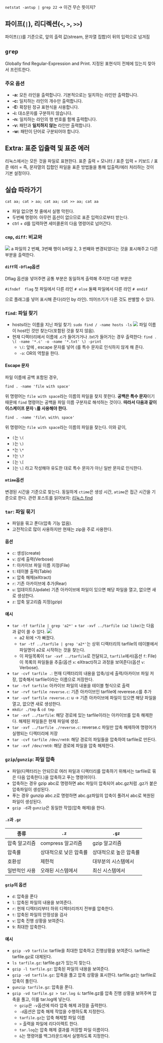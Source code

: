 `netstat -antup | grep 22`  → 이건 무슨 뜻이지?
## 파이프(`|`), 리디렉션(`<`, `>`, `>>`)
파이프(`|`)를 기준으로, 앞의 출력 값(stream, 문자열 집합)이 뒤의 입력으로 넘겨짐
## `grep`
Globally find Regular-Expression and Print. 지정된 표현식이 전체에 있는지 찾아서 프린트한다.
### 주요 옵션
- **-a:** 모든 라인을 출력합니다. 기본적으로는 일치하는 라인만 출력합니다.
- **-c:** 일치하는 라인의 개수만 출력합니다.
- **-E:** 확장된 정규 표현식을 사용합니다.
- **-i:** 대소문자를 구분하지 않습니다.
- **-n:** 일치하는 라인의 행 번호를 함께 출력합니다.
- **-v:** 패턴과 **일치하지 않는** 라인만 출력합니다.
- **-w:** 패턴이 단어로 구분되어야 합니다.
## Extra: 표준 입출력 및 표준 에러
리눅스에서는 모든 것을 파일로 표현한다.
표준 출력 = 모니터 / 표준 입력 = 키보드 / 표준 에러 = 
즉, 문자열의 집합인 파일을 표준 방법들을 통해 입출력/에러 처리하는 것이 기본 설정이다.
## 실습 따라가기
`cat aa; cat > aa; cat aa; cat >> aa; cat aa`
- 파일 없으면 첫 줄에서 실행 막힌다.
- 두번째 명령어: 아무런 옵션이 없으므로 표준 입력으로부터 받는다. 
- ctrl + d를 입력하면 세미콜론의 다음 명령어로 넘어간다.
### `cmp`, `diff`: 비교와
![](https://onedrive.live.com/embed?resid=C4F97B3B64AE3E7A%217070&authkey=%21AGCMfk9JSR5Ekgk&width=251&height=193)
a 파일의 2 번째, 3번째 행이 b파일 2, 3 번째와 변경되었다는 것을 표시해주고 다른 부분을 출력한다.
#### `diff`의 `-Dflag`옵션
Dflag 옵션을 넣어주면 공통 부분은 동일하게 출력해 주지만 다른 부분은 

`#ifndef  flag`
첫 파일에서 다른 라인
`# else`
둘째 파일에서 다른 라인
`# endif` 

으로 플래그를 넣어 표시해 준다(라인 by 라인). 띄어쓰기가 다른 것도 판별할 수 있다.
### `find`: 파일 찾기
- hosts라는 이름을 지닌 파일 찾기: `sudo find / -name hosts -ls`
	![](https://onedrive.live.com/embed?resid=C4F97B3B64AE3E7A%217071&authkey=%21AMM6bznVqmWNhc4&width=805&height=59)
	파일 이름이 host인 것만 찾는다(포함된 것을 찾지 않음).
- 현재 디렉터리에서 이름에 .c가 들어가거나 .txt가 들어가는 경우 출력한다: `find . \( -name '*.c' -o -name '*.txt' \) -print`
	- `\(`: 앞에 \, escape 문자를 넣어 (를 특수 문자로 인식하지 않게 해 준다. 
	- `-o`: OR의 역할을 한다.
#### Escape 문자
파일 이름에 공백 포함된 경우,
```
find . -name 'file with space'
```
위 명령어는 `file with space`라는 이름의 파일을 찾지 못한다.
**공백은 특수 문자**이기 때문에 `find` 명령어는 공백을 파일 이름 구분자로 해석하는 것이다. **따라서 다음과 같이 이스케이프 문자 `\`를 사용해야 한다.**
```
find . -name 'file\ with\ space'
```
위 명령어는 `file with space`라는 이름의 파일을 찾는다. 이와 같이,
- `(`는 `\(`
- `)`는 `\)`
- `*`는 `\*`
- `?`는 `\?`
- `[`는 `\[`
- `]`는 `\]`
라고 작성해야 유도한 대로 특수 문자가 아닌 일반 문자로 인식한다.
#### `mtime`옵션
변경된 시간을 기준으로 찾는다. 동일하게 `ctime`은 생성 시간, `atime`은 접근 시간을 기준으로 한다.
관련 포스트를 읽어보자: [리눅스 find](https://m.blog.naver.com/ooa1769/220521238103)
### `tar`: 파일 묶기
- 파일을 묶고 푼다(압축 기능 없음).
- 고전적으로 많이 사용하지만 현재는 zip을 주로 사용한다.
#### 옵션
- `c`: 생성(create)
- `v`: 상세 출력(Verbose)
- `f`: 아카이브 파일 이름 지정(File)
- `t`: 테이블 출력(Table)
- `x`: 압축 해제(eXtract)
- `r`: 기존 아카이브에 추가(Rear)
- `u`: 업데이트(Update)
	기존 아카이브에 파일이 있으면 해당 파일을 열고, 없으면 새로 생성한다.
- `z`: 압축 알고리즘 지정(gzip)
#### 예시
- `tar -tf tarfile | grep 'a2*'` + `tar -xvf ../tarfile (a2 like)`는 다음과 같이 쓸 수 있다.
	 ![](https://onedrive.live.com/embed?resid=C4F97B3B64AE3E7A%217072&authkey=%21AP3Q2nTrRIVtdek&width=708&height=15)
	- a2 뒤에 `*`가  빠졌다.
	- `tar -tf ../tarfile | grep 'a2*'`는 상위 디렉터리의 tarfile의 테이블에서 파일명이 a2로 시작하는 것을 찾는다.
	- 이 파일목록이 `tar -xvf ../tarfile`로 전달되고, `tarfile`에서(옵션 `f`: File) 이 목록의 파일들을 추출(옵션 `x`: eXtract)하고 과정을 보여준다(옵션 `v`: Verbose). 
- `tar -cvf tarfile .`: 현재 디렉터리의 내용을 압축/상세 출력/아카이브 파일 저장, 압축해서 tarfile이라는 이름으로 저장한다.
- `tar -tvf tarfile`:  아카이브 파일의 내용을 테이블 형식으로 출력
- `tar -rvf tarfile reverse.c`: 기존 아카이브인 tarfile에 reverese.c를 추가
- `tar -uvf tarfile reverse.c`:  u → 기존 아카이브에 파일이 있으면 해당 파일을 열고, 없으면 새로 생성한다.
- `mkdir ./tmp` & `cd tmp`
- `tar -xvf ../tarfile`: 해당 경로에 있는 tarfile이라는 아카이브를 압축 해제한다. 해제된 파일들은 현재 파일에 생성.
- `tar -xvf ../tarfile ./reverse.c`: reverse.c 파일만 압축 해제하여 명령어가 실행되는 디렉터리에 저장
- `tar -cvf tarfile /dev/rmt0`: 해당 경로의 파일들을 압축하여 tarfile로 만든다.
- `tar -xvf /dev/rmt0`: 해당 경로에 파일을 압축 해제한다.
### `gzip`/`gunzip`: 파일 압축
- 파일(디렉터리는 안되므로 여러 파일과 디렉터리를 압축하기 위해서는 tarfile로 묶은 다음 압축한다.)을 압축하고 푸는 명령어이다.
- 압축하는 경우 gzip abc로 명령하면 abc 파일이 압축되어 abc.gz처럼 .gz가 붙은 압축파일이 생성된다.
- 푸는 경우 gunzip abc.z로 명령하면 abc.gz파일의 압축이 풀려서 abc로 복원된 파일이 생성된다.
- `gzip -d`과 `gunzip`은 동일한 작업(압축 해제)을 한다.
#### `.z`과 `.gz`


| 종류      | `.z`          | `.gz`        |
| ------- | ------------- | ------------ |
| 압축 알고리즘 | compress 알고리즘 | gzip 알고리즘    |
| 압축률     | 상대적으로 낮은 압축률  | 상대적으로 높은 압축률 |
| 호환성     | 제한적           | 대부분의 시스템에서   |
| 일반적인 사용 | 오래된 시스템에서     | 최신 시스템에서     |
#### `gzip`의 옵션
- `d`: 압축을 푼다
- `l`: 압축된 파일의 내용을 보여준다.
- `r`: 현재 디렉터리부터 하위 디렉터리까지 전부를 압축한다.
- `t`: 압축된 파일의 안정성을 검사
- `v`: 압축 진행 상황을 보여준다.
- `9`: 최대한 압축한다.
#### 예시
- `gzip -v9 tarfile`: tarfile을 최대한 압축하고 진행상황을 보여준다. tarfile은 tarfile.gz로 대체된다.
- `ls tarfile.gz`: tarfile.gz가 있는지 찾는다.
- `gzip -l tarfile.gz`: 압축된 파일의 내용을 보여준다.
- `gzip -vd tarfile.gz`: 압축을 풀고 압축 상황을 표시한다. tarfile.gz는 tarfile로 압축이 풀린다.
- `gunzip tarfile.gz`: 압축을 푼다.
- `gzip -vd tarfile.gz > tar.log &`: tarfile.gz를 압축 진행 상황을 보여주며 압축을 풀고, 이를 tar.log에 넣는다.
	- `gzip`은 `-v`옵션에 따라 압축 해제 과정을 출력한다.
	- `-d`옵션은 압축 해제 작업을 수행하도록 지정한다.
	- `tarfile.gz`는 압축 해제할 파일 이름
	- `>` 출력을 파일에 리다이렉트 한다.
	- `tar.log`는 압축 해제 결과를 저장할 파일 이름이다.
	- `&`는 명령어를 백그라운드에서 실행하도록 지정한다.